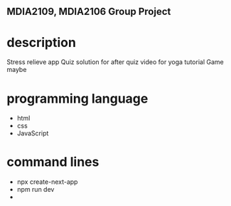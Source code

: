 ## MDIA2109, MDIA2106 Group Project

# description
Stress relieve app
Quiz
solution for after quiz
video for yoga tutorial
Game maybe

# programming language 
- html
- css
- JavaScript

# command lines
- npx create-next-app
- npm run dev
-